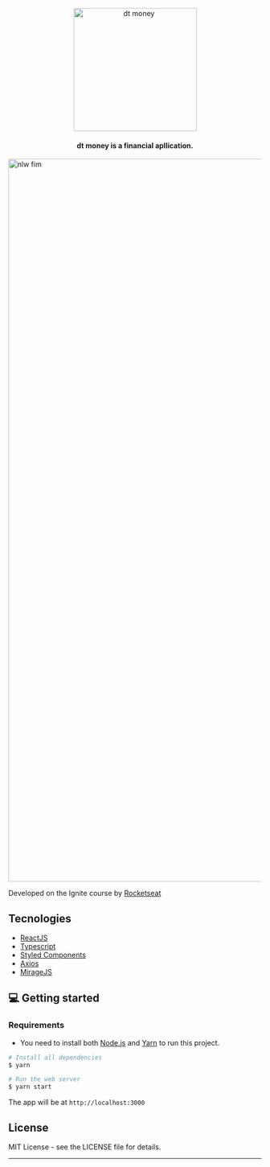 <p align="center">
<img width="245" alt="dt money" src="https://user-images.githubusercontent.com/63745509/116010408-24ecc780-a5f5-11eb-8c20-549453b41e95.png">
</p>
<h4 align="center">
  dt money is a financial apllication.
</h4>

<img width="1438" alt="nlw fim" src="https://user-images.githubusercontent.com/63745509/116010217-0afeb500-a5f4-11eb-8743-d5edafbb6a48.gif">

Developed on the Ignite course by [Rocketseat](https://rocketseat.com.br/)

## Tecnologies

- [ReactJS](https://reactjs.org/)
- [Typescript](https://www.typescriptlang.org/)
- [Styled Components](https://styled-components.com/)
- [Axios](https://github.com/axios/axios)
- [MirageJS](https://miragejs.com/)


## 💻 Getting started

### Requirements

- You need to install both [Node.js](https://nodejs.org/en/download/) and [Yarn](https://yarnpkg.com/) to run this project.

```bash
# Install all dependencies
$ yarn

# Run the web server
$ yarn start
```

The app will be at `http://localhost:3000`

## License

MIT License - see the LICENSE file for details.

---
